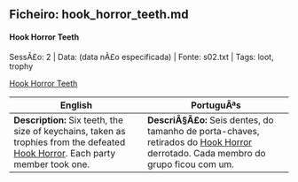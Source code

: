 ﻿## Ficheiro: hook_horror_teeth.md

#### Hook Horror Teeth

SessÃ£o: 2 | Data: (data nÃ£o especificada) | Fonte: s02.txt | Tags: loot, trophy

[Hook Horror Teeth](hook_horror_teeth.png)

| English | PortuguÃªs |
|---------|-----------|
| **Description:** Six teeth, the size of keychains, taken as trophies from the defeated [Hook Horror](hook_horror.md). Each party member took one. | **DescriÃ§Ã£o:** Seis dentes, do tamanho de porta-chaves, retirados do [Hook Horror](hook_horror.md) derrotado. Cada membro do grupo ficou com um. |


























